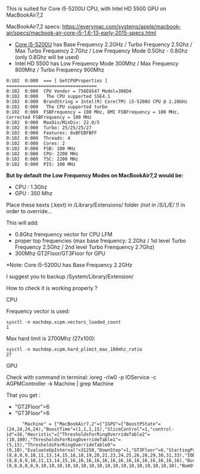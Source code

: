 This is suited for Core i5-5200U CPU, with Intel HD 5500 GPU on MacBookAir7,2

MacBookAir7,2 specs: https://everymac.com/systems/apple/macbook-air/specs/macbook-air-core-i5-1.6-13-early-2015-specs.html


- [Core i5-5200U](https://ark.intel.com/products/85212/Intel-Core-i5-5200U-Processor-3M-Cache-up-to-2-70-GHz-) has Base Frequency 2.2GHz / Turbo Frequency 2.5Ghz / Max Turbo Frequency 2.7Ghz / Low Frequency Mode 0.5Ghz - 0.8Ghz (only 0.8Ghz will be used)
- Intel HD 5500 has Low Frequency Mode 300Mhz / Max Frequency 800Mhz / Turbo Frequency 900Mhz

```
0:102  0:000  === [ GetCPUProperties ] ==================================  
0:102  0:000  CPU Vendor = 756E6547 Model=306D4  
0:102  0:000   The CPU supported SSE4.1  
0:102  0:000  BrandString = Intel(R) Core(TM) i5-5200U CPU @ 2.20GHz  
0:102  0:000   The CPU supported turbo  
0:102  0:000  FSBFrequency = 100 MHz, DMI FSBFrequency = 100 MHz, Corrected FSBFrequency = 100 MHz  
0:102  0:000  MaxDiv/MinDiv: 22.0/5  
0:102  0:000  Turbo: 25/25/25/27  
0:102  0:000  Features: 0xBFEBFBFF  
0:102  0:000  Threads: 4  
0:102  0:000  Cores: 2  
0:102  0:000  FSB: 100 MHz  
0:102  0:000  CPU: 2200 MHz  
0:102  0:000  TSC: 2200 MHz  
0:102  0:000  PIS: 100 MHz  
```

**But by default the Low Frequency Modes on MacBookAir7,2 would be:**

- CPU : 1.3Ghz
- GPU : 350 Mhz

Place these kexts (.kext) in /Library/Extensions/ folder *(not in /S/L/E/ !)* in order to override...

This will add:

- 0.8Ghz frenquency vector for CPU LFM
- proper top frequencies (max base frequency: 2.2Ghz / 1st level Turbo Frequency 2.5Ghz / 2nd level Turbo Frenquency 2.7Ghz)
- 300Mhz GT2Floor/GT3Floor for GPU

*Note: Core i5-5200U has Base Frequency 2.2GHz


I suggest you to backup /System/Library/Extension/

How to check it is working properly ?

CPU

Frequency vector is used:

```
sysctl -n machdep.xcpm.vectors_loaded_count
1
```
Max hard limit is 2700Mhz (27x100):

```
sysctl -n machdep.xcpm.hard_plimit_max_100mhz_ratio
27
```


GPU

Check with command in terminal: ioreg -rlw0 -p IOService -c AGPMController -k Machine | grep Machine

That you get :

- "GT2Floor"=6
- "GT3Floor"=6

```
      "Machine" = {"MacBookAir7,2"={"IGPU"={"BoostPState"=(24,24,24,24),"BoostTime"=(1,1,1,15),"SliceControl"=1,"control-id"=16,"Heuristic"={"ThresholdsForRingOverrideTable2"=(10,100),"ThresholdsForRingOverrideTable1"=(5,15),"ThresholdsForRingOverrideTable0"=(0,10),"EvaluateUpInterval"=31250,"DownStep"=1,"GT3Floor"=6,"StartingPstateForRingTableOverride"=11,"NumOfRingTableOverride"=23,"RingOverrideTable2"=(8,8,8,9,10,11,13,14,15,16,18,19,20,21,23,24,25,26,28,29,30,31,33),"IOBusynessSamplingInterval"=1,"EnableOverride"=1,"UpStep"=2,"RingOverrideTable1"=(8,8,8,9,10,11,13,14,15,16,16,16,16,16,16,16,16,16,16,16,16,16,16),"BusyUpThresholdPercent"=70,"GT2Floor"=6,"NumOfThresholdsForRingTables"=2,"BusyDownThresholdPercent"=50,"ID"=2,"RingOverrideTable0"=(8,8,8,8,8,9,10,10,10,10,10,10,10,10,10,10,10,10,10,10,10,10,10),"NumOfRingTables"=3,"sampleInterval"=1000,"EvaluateDownInterval"=31250,"EnableRingTableOverride"=1}}}}
 ```
